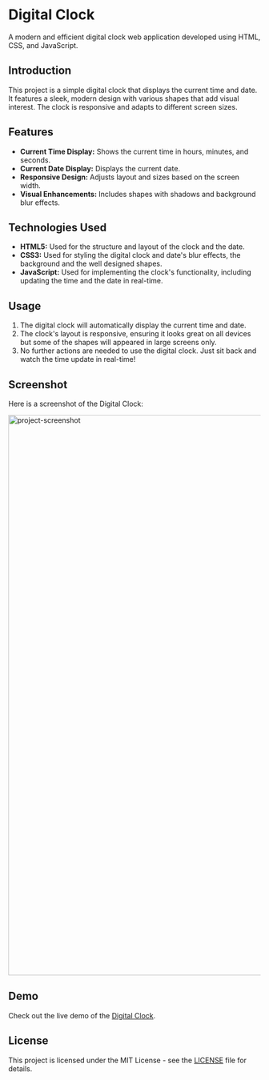 # Digital Clock

A modern and efficient digital clock web application developed using HTML, CSS, and JavaScript.

## Introduction

This project is a simple digital clock that displays the current time and date. It features a sleek, modern design with various shapes that add visual interest. The clock is responsive and adapts to different screen sizes.

## Features

- **Current Time Display:** Shows the current time in hours, minutes, and seconds.
- **Current Date Display:** Displays the current date.
- **Responsive Design:** Adjusts layout and sizes based on the screen width.
- **Visual Enhancements:** Includes shapes with shadows and background blur effects.

## Technologies Used

- **HTML5:** Used for the structure and layout of the clock and the date.
- **CSS3:** Used for styling the digital clock and date's blur effects, the background and the well designed shapes.
- **JavaScript:** Used for implementing the clock's functionality, including updating the time and the date in real-time.

## Usage

1. The digital clock will automatically display the current time and date.
3. The clock's layout is responsive, ensuring it looks great on all devices but some of the shapes will appeared in large screens only.
4. No further actions are needed to use the digital clock. Just sit back and watch the time update in real-time!

## Screenshot
Here is a screenshot of the Digital Clock:

<img width="1120" alt="project-screenshot" src="https://github.com/Anas7k/Js-Projects/assets/117765449/c8094b45-9aa8-4739-be6d-56dbff84638d">

## Demo

Check out the live demo of the [Digital Clock](https://anas7k.github.io/Js-Projects/Digital%20Clock/).

## License

This project is licensed under the MIT License - see the [LICENSE](../LICENSE.md) file for details.

